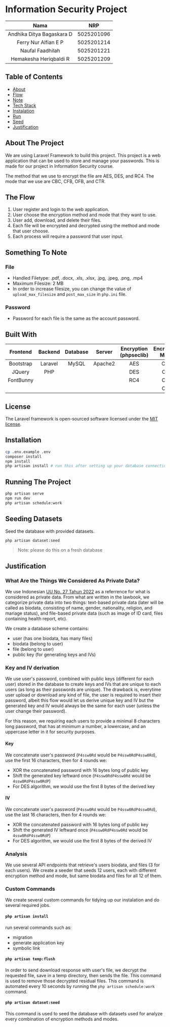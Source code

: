 # Information Security Project

|           Nama            |    NRP     |
| :-----------------------: | :--------: |
| Andhika Ditya Bagaskara D | 5025201096 |
|   Ferry Nur Alfian E P    | 5025201214 |
|     Naufal Faadhilah      | 5025201221 |
|  Hemakesha Heriqbaldi R   | 5025201209 |

## Table of Contents

-   [About](#about-the-project)
-   [Flow](#the-flow)
-   [Note](#something-to-note)
-   [Tech Stack](#built-with)
-   [Instalation](#installation)
-   [Run](#running-the-project)
-   [Seed](#seeding-datasets)
-   [Justification](#justification)

## About The Project

We are using Laravel Framework to build this project. This project is a web application that can be used to store and manage your passwords. This is made for our project in Information Security course.

The method that we use to encrypt the file are AES, DES, and RC4. The mode that we use are CBC, CFB, OFB, and CTR.

## The Flow

1. User register and login to the web application.
2. User choose the encryption method and mode that they want to use.
3. User add, download, and delete their files.
4. Each file will be encrypted and decrypted using the method and mode that user choose.
5. Each process will require a password that user input.

## Something To Note

### File

-   Handled Filetype: .pdf, .docx, .xls, .xlsx, .jpg, .jpeg, .png, .mp4
-   Maximum Filesize: 2 MB
-   In order to increase filesize, you can change the value of `upload_max_filesize` and `post_max_size` in `php.ini` file.

### Password

-   Password for each file is the same as the account password.

## Built With

<!-- make it double columns, centered -->

| Frontend  | Backend | Database | Server  | Encryption (phpseclib) | Encryption Mode |
| :-------: | :-----: | :------: | :-----: | :--------------------: | :-------------: |
| Bootstrap | Laravel |  MySQL   | Apache2 |          AES           |       CBC       |
|  JQuery   |   PHP   |          |         |          DES           |       CFB       |
| FontBunny |         |          |         |          RC4           |       OFB       |
|           |         |          |         |                        |       CTR       |

## License

The Laravel framework is open-sourced software licensed under the [MIT license](https://opensource.org/licenses/MIT).

## Installation

```bash
cp .env.example .env
composer install
npm install
php artisan install # run this after setting up your database connection
```

## Running The Project

```bash
php artisan serve
npm run dev
php artisan schedule:work
```

## Seeding Datasets

Seed the database with provided datasets.

```bash
php artisan dataset:seed
```

> Note: please do this on a fresh database

## Justification

### What Are the Things We Considered As Private Data?

We use Indonesian [UU No. 27 Tahun 2022](https://jdih.setkab.go.id/PUUdoc/176837/Salinan_UU_Nomor_27_Tahun_2022.pdf) as a referrence for what is considered as private data. From what are written in the lawbook, we categorize private data into two things: text-based private data (later will be called as biodata, consisting of name, gender, nationality, religion, and mariage status), and file-based private data (such as image of ID card, files containing health report, etc).

We create a database scheme contains:

-   user (has one biodata, has many files)
-   biodata (belong to user)
-   file (belong to user)
-   public key (for generating keys and IVs)

### Key and IV derivation

We use user's password, combined with public keys (different for each user) stored in the database to create keys and IVs that are unique to each users (as long as their passwords are unique). The drawback is, everytime user upload or download any kind of file, the user is required to insert their password, albeit this flow would let us derive unique key and IV but the generated key and IV would always be the same for each user (unless the user change their password).

For this reason, we requiring each users to provide a minimal 8 characters long password, that has at minimum a number, a lowercase, and an uppercase letter in it for security purposes.

#### Key

We concatenate user's password (`P4ssw0Rd` would be `P4ssw0RdP4ssw0Rd`), use the first 16 characters, then for 4 rounds we:

-   XOR the concatenated password with 16 bytes long of public key
-   Shift the generated key leftward once (`P4ssw0RdP4ssw0Rd` would be `4ssw0RdP4ssw0RdP`)
-   For DES algorithm, we would use the first 8 bytes of the derived key

#### IV

We concatenate user's password (`P4ssw0Rd` would be `P4ssw0RdP4ssw0Rd`), use the last 16 characters, then for 4 rounds we:

-   XOR the concatenated password with 16 bytes long of public key
-   Shift the generated IV leftward once (`P4ssw0RdP4ssw0Rd` would be `4ssw0RdP4ssw0RdP`)
-   For DES algorithm, we would use the first 8 bytes of the derived IV

### Analysis

We use several API endpoints that retrieve's users biodata, and files (3 for each users). We create a seeder that seeds 12 users, each with different encryption method and mode, but same biodata and files for all 12 of them.

### Custom Commands

We create several custom commands for tidying up our instalation and do several required jobs.

#### `php artisan install`

run several commands such as:

-   migration
-   generate application key
-   symbolic link

#### `php artisan temp:flush`

In order to send download response with user's file, we decrypt the requested file, save in a temp directory, then sends the file. This command is used to remove those decrypted residual files. This command is automated every 10 seconds by running the `php artisan schedule:work` command.

#### `php artisan dataset:seed`

This command is used to seed the database with datasets used for analyze every combination of encryption methods and modes.
